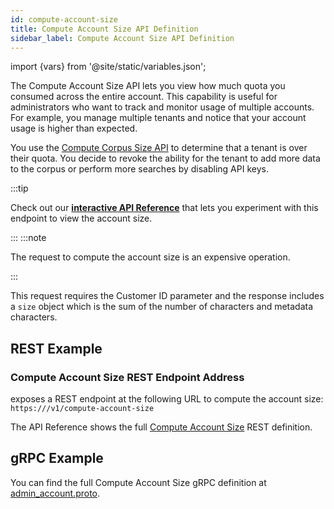 ```yaml
---
id: compute-account-size
title: Compute Account Size API Definition
sidebar_label: Compute Account Size API Definition
---
```


import {vars} from '@site/static/variables.json';

The Compute Account Size API lets you view how much quota you consumed
across the entire account. This capability is useful for administrators who
want to track and monitor usage of multiple accounts. For example, you manage
multiple tenants and notice that your account usage is higher than expected.

You use the [Compute Corpus Size API](/docs/1.0/api-reference/admin-apis/corpus/compute-corpus-size) to determine
that a tenant is over their quota. You decide to revoke the ability for
the tenant to add more data to the corpus or perform more searches by
disabling API keys.

:::tip

Check out our [**interactive API Reference**](/docs/1.0/rest-api/compute-account-size) that lets you experiment with this
endpoint to view the account size.

:::
:::note

The request to compute the account size is an expensive operation.

:::

This request requires the Customer ID parameter and the response includes a
`size` object which is the sum of the number of characters and metadata
characters.

## REST Example

### Compute Account Size REST Endpoint Address

<Config v="names.product"/> exposes a REST endpoint at the following URL
to compute the account size:
<code>https://<Config v="domains.rest.admin"/>/v1/compute-account-size</code>

The API Reference shows the full [Compute Account Size](/docs/1.0/rest-api/compute-account-size) REST definition.

## gRPC Example

You can find the full Compute Account Size gRPC definition at [admin_account.proto](https://github.com/vectara/protos/blob/main/admin_account.proto).
